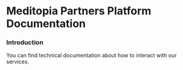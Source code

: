 # Meditopia Partners Platform Documentation

### Introduction

You can find technical documentation about how to interact with our services.
